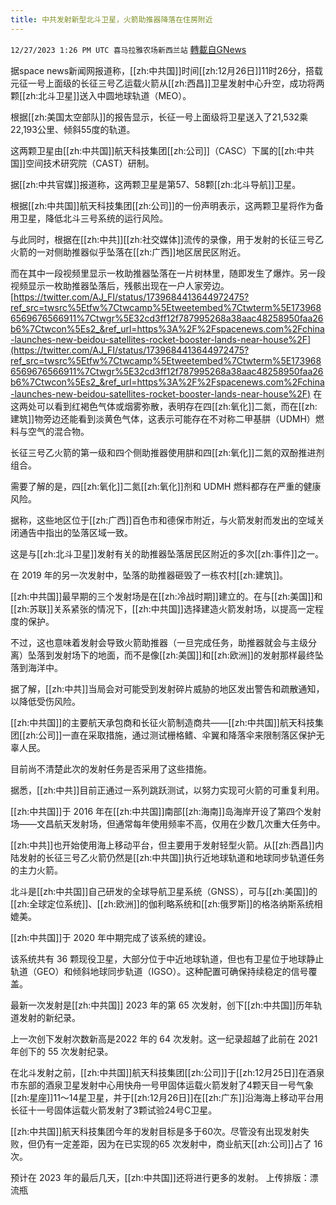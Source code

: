 ```yaml
---
title: 中共发射新型北斗卫星，火箭助推器降落在住房附近
---
```

`12/27/2023 1:26 PM UTC 喜马拉雅农场新西兰站` [轉載自GNews](https://gnews.org/articles/2157114)

据space news新闻网报道称，[[zh:中共国]]时间[[zh:12月26日]]11时26分，搭载元征一号上面级的长征三号乙运载火箭从[[zh:西昌]]卫星发射中心升空，成功将两颗[[zh:北斗卫星]]送入中圆地球轨道（MEO）。

根据[[zh:美国太空部队]]的报告显示，长征一号上面级将卫星送入了21,532乘22,193公里、倾斜55度的轨道。

这两颗卫星由[[zh:中共国]]航天科技集团[[zh:公司]]（CASC）下属的[[zh:中共国]]空间技术研究院（CAST）研制。

据[[zh:中共官媒]]报道称，这两颗卫星是第57、58颗[[zh:北斗导航]]卫星。

根据[[zh:中共国]]航天科技集团[[zh:公司]]的一份声明表示，这两颗卫星将作为备用卫星，降低北斗三号系统的运行风险。

与此同时，根据在[[zh:中共]][[zh:社交媒体]]流传的录像，用于发射的长征三号乙火箭的一对侧助推器似乎坠落在[[zh:广西]]地区居民区附近。

而在其中一段视频里显示一枚助推器坠落在一片树林里，随即发生了爆炸。另一段视频显示一枚助推器坠落后，残骸出现在一户人家旁边。
[https://twitter.com/AJ_FI/status/1739684413644972475?ref_src=twsrc%5Etfw%7Ctwcamp%5Etweetembed%7Ctwterm%5E1739686569676566911%7Ctwgr%5E32cd3ff12f787995268a38aac48258950faa26b6%7Ctwcon%5Es2_&ref_url=https%3A%2F%2Fspacenews.com%2Fchina-launches-new-beidou-satellites-rocket-booster-lands-near-house%2F](https://twitter.com/AJ_FI/status/1739684413644972475?ref_src=twsrc%5Etfw%7Ctwcamp%5Etweetembed%7Ctwterm%5E1739686569676566911%7Ctwgr%5E32cd3ff12f787995268a38aac48258950faa26b6%7Ctwcon%5Es2_&ref_url=https%3A%2F%2Fspacenews.com%2Fchina-launches-new-beidou-satellites-rocket-booster-lands-near-house%2F)
在这两处可以看到红褐色气体或烟雾弥散，表明存在四[[zh:氧化]]二氮，而在[[zh:建筑]]物旁边还能看到淡黄色气体，这表示可能存在不对称二甲基肼（UDMH）燃料与空气的混合物。

长征三号乙火箭的第一级和四个侧助推器使用肼和四[[zh:氧化]]二氮的双酚推进剂组合。

需要了解的是，四[[zh:氧化]]二氮[[zh:氧化]]剂和 UDMH 燃料都存在严重的健康风险。

据称，这些地区位于[[zh:广西]]百色市和德保市附近，与火箭发射而发出的空域关闭通告中指出的坠落区域一致。

这是与[[zh:北斗卫星]]发射有关的助推器坠落居民区附近的多次[[zh:事件]]之一。

在 2019 年的另一次发射中，坠落的助推器砸毁了一栋农村[[zh:建筑]]。

[[zh:中共国]]最早期的三个发射场是在[[zh:冷战时期]]建立的。在与[[zh:美国]]和[[zh:苏联]]关系紧张的情况下，[[zh:中共国]]选择建造火箭发射场，以提高一定程度的保护。

不过，这也意味着发射会导致火箭助推器（一旦完成任务，助推器就会与主级分离）坠落到发射场下的地面，而不是像[[zh:美国]]和[[zh:欧洲]]的发射那样最终坠落到海洋中。

据了解，[[zh:中共]]当局会对可能受到发射碎片威胁的地区发出警告和疏散通知，以降低受伤风险。

[[zh:中共国]]的主要航天承包商和长征火箭制造商共——[[zh:中共国]]航天科技集团[[zh:公司]]一直在采取措施，通过测试栅格鳍、伞翼和降落伞来限制落区保护无辜人民。

目前尚不清楚此次的发射任务是否采用了这些措施。

据悉，[[zh:中共]]目前正通过一系列跳跃测试，以努力实现可火箭的可重复利用。

[[zh:中共国]]于 2016 年在[[zh:中共国]]南部[[zh:海南]]岛海岸开设了第四个发射场——文昌航天发射场，但通常每年使用频率不高，仅用在少数几次重大任务中。

[[zh:中共]]也开始使用海上移动平台，但主要用于发射轻型火箭。从[[zh:西昌]]内陆发射的长征三号乙火箭仍然是[[zh:中共国]]执行近地球轨道和地球同步轨道任务的主力火箭。

北斗是[[zh:中共国]]自己研发的全球导航卫星系统（GNSS），可与[[zh:美国]]的[[zh:全球定位系统]]、[[zh:欧洲]]的伽利略系统和[[zh:俄罗斯]]的格洛纳斯系统相媲美。

[[zh:中共国]]于 2020 年中期完成了该系统的建设。

该系统共有 36 颗现役卫星，大部分位于中近地球轨道，但也有卫星位于地球静止轨道（GEO）和倾斜地球同步轨道（IGSO）。这种配置可确保持续稳定的信号覆盖。

最新一次发射是[[zh:中共国]] 2023 年的第 65 次发射，创下[[zh:中共国]]历年轨道发射的新纪录。

上一次创下发射次数新高是2022 年的 64 次发射。这一纪录超越了此前在 2021 年创下的 55 次发射纪录。

在北斗发射之前，[[zh:中共国]]航天科技集团[[zh:公司]]于[[zh:12月25日]]在酒泉市东部的酒泉卫星发射中心用快舟一号甲固体运载火箭发射了4颗天目一号气象[[zh:星座]]11～14星卫星，并于[[zh:12月26日]]在[[zh:广东]]沿海海上移动平台用长征十一号固体运载火箭发射了3颗试验24号C卫星。

[[zh:中共国]]航天科技集团今年的发射目标是多于60次。尽管没有出现发射失败，但仍有一定差距，因为在已实现的65 次发射中，商业航天[[zh:公司]]占了 16 次。

预计在 2023 年的最后几天，[[zh:中共国]]还将进行更多的发射。
上传排版：漂流瓶
